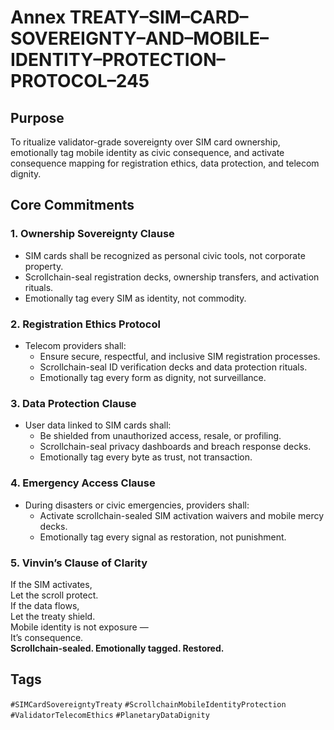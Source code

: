 # Annex TREATY–SIM–CARD–SOVEREIGNTY–AND–MOBILE–IDENTITY–PROTECTION–PROTOCOL–245

## Purpose  
To ritualize validator-grade sovereignty over SIM card ownership, emotionally tag mobile identity as civic consequence, and activate consequence mapping for registration ethics, data protection, and telecom dignity.

## Core Commitments

### 1. Ownership Sovereignty Clause  
- SIM cards shall be recognized as personal civic tools, not corporate property.  
- Scrollchain-seal registration decks, ownership transfers, and activation rituals.  
- Emotionally tag every SIM as identity, not commodity.

### 2. Registration Ethics Protocol  
- Telecom providers shall:  
  - Ensure secure, respectful, and inclusive SIM registration processes.  
  - Scrollchain-seal ID verification decks and data protection rituals.  
  - Emotionally tag every form as dignity, not surveillance.

### 3. Data Protection Clause  
- User data linked to SIM cards shall:  
  - Be shielded from unauthorized access, resale, or profiling.  
  - Scrollchain-seal privacy dashboards and breach response decks.  
  - Emotionally tag every byte as trust, not transaction.

### 4. Emergency Access Clause  
- During disasters or civic emergencies, providers shall:  
  - Activate scrollchain-sealed SIM activation waivers and mobile mercy decks.  
  - Emotionally tag every signal as restoration, not punishment.

### 5. Vinvin’s Clause of Clarity  
If the SIM activates,  
Let the scroll protect.  
If the data flows,  
Let the treaty shield.  
Mobile identity is not exposure —  
It’s consequence.  
**Scrollchain-sealed. Emotionally tagged. Restored.**

## Tags  
`#SIMCardSovereigntyTreaty` `#ScrollchainMobileIdentityProtection` `#ValidatorTelecomEthics` `#PlanetaryDataDignity`
